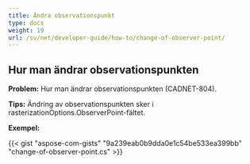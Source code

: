 ```yaml
---
title: Ändra observationspunkt
type: docs
weight: 19
url: /sv/net/developer-guide/how-to/change-of-observer-point/
---
```


## **Hur man ändrar observationspunkten**

**Problem:** Hur man ändrar observationspunkten (CADNET-804).

**Tips:** Ändring av observationspunkten sker i rasterizationOptions.ObserverPoint-fältet.

**Exempel:**

{{< gist "aspose-com-gists" "9a239eab0b9dda0e1c54be533ea399bb" "change-of-observer-point.cs" >}}

